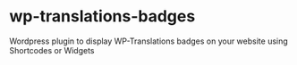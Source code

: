 wp-translations-badges
======================

Wordpress plugin to display WP-Translations badges on your website using Shortcodes or Widgets
